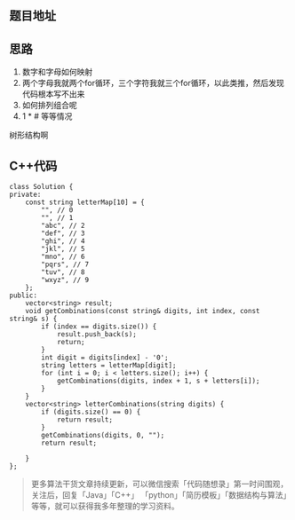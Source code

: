 

## 题目地址 

## 思路 


1. 数字和字母如何映射 
2. 两个字母我就两个for循环，三个字符我就三个for循环，以此类推，然后发现代码根本写不出来 
3. 如何排列组合呢
4. 1 * # 等等情况 

树形结构啊 

## C++代码

```
class Solution {
private:
    const string letterMap[10] = {
        "", // 0
        "", // 1
        "abc", // 2
        "def", // 3
        "ghi", // 4
        "jkl", // 5
        "mno", // 6
        "pqrs", // 7
        "tuv", // 8
        "wxyz", // 9
    };
public:
    vector<string> result;
    void getCombinations(const string& digits, int index, const string& s) {
        if (index == digits.size()) {
            result.push_back(s);
            return;
        }
        int digit = digits[index] - '0';
        string letters = letterMap[digit];
        for (int i = 0; i < letters.size(); i++) {
            getCombinations(digits, index + 1, s + letters[i]);
        }
    }
    vector<string> letterCombinations(string digits) {
        if (digits.size() == 0) {
            return result;
        }
        getCombinations(digits, 0, "");
        return result;

    }
};
```

> 更多算法干货文章持续更新，可以微信搜索「代码随想录」第一时间围观，关注后，回复「Java」「C++」 「python」「简历模板」「数据结构与算法」等等，就可以获得我多年整理的学习资料。
